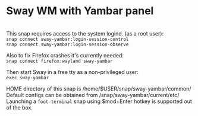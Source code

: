 # Sway WM with Yambar panel
\
This snap requires access to the system logind. (as a root user):  
`snap connect sway-yambar:login-session-control`  
`snap connect sway-yambar:login-session-observe`

Also to fix Firefox crashes it's currently needed:  
`snap connect firefox:wayland sway-yambar`

Then start Sway in a free tty as a non-privileged user:  
`exec sway-yambar`

HOME directory of this snap is /home/$USER/snap/sway-yambar/common/  
Default configs can be obtained from /snap/sway-yambar/current/etc/  
Launching a `foot-terminal` snap using $mod+Enter hotkey is supported out of the box.
